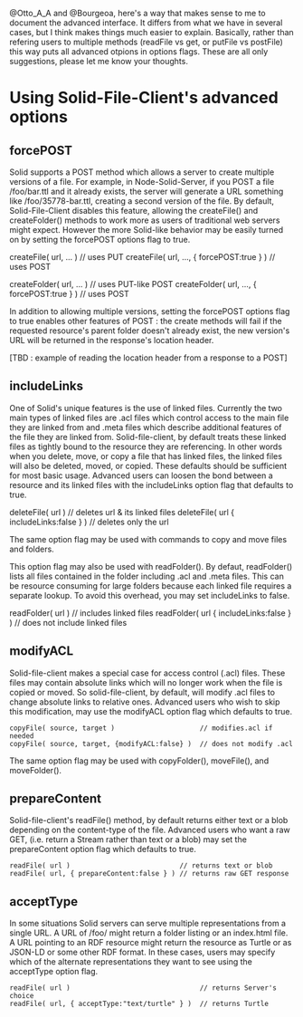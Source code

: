 @Otto_A_A and @Bourgeoa, here's a way that makes sense to me to document the advanced interface.  It differs from what we have in several cases, but I think makes things much easier to explain.  Basically, rather than refering users to multiple methods (readFile vs get, or putFile vs postFile) this way puts all advanced otpions in options flags.  These are all only suggestions, please let me know your thoughts.

# Using Solid-File-Client's advanced options

## forcePOST

Solid supports a POST method which allows a server to create multiple versions of a file.  For example, in Node-Solid-Server, if you POST a file /foo/bar.ttl and it already exists, the server will generate a URL something like /foo/35778-bar.ttl, creating a second version of the file.  By default, Solid-File-Client disables this feature, allowing the createFile() and createFolder() methods to work more as users of traditional web servers might expect.  However the more Solid-like behavior may be easily turned on by setting the forcePOST options flag to true.

  createFile( url, ... )                        // uses PUT
  createFile( url, ..., { forcePOST:true } )    // uses POST

  createFolder( url, ... )                      // uses PUT-like POST
  createFolder( url, ..., { forcePOST:true } )  // uses POST

In addition to allowing multiple versions, setting the forcePOST options flag to true enables other features of POST : the create methods will fail if the requested resource's parent folder doesn't already exist, the new version's URL will be returned in the response's location header.

  [TBD : example of reading the location header from a response to a POST]

## includeLinks

One of Solid's unique features is the use of linked files.  Currently the two main types of linked files are .acl files which control access to the main file they are linked from and .meta files which describe additional features of the file they are linked from.  Solid-file-client, by default treats these linked files as tightly bound to the resource they are referencing.  In other words when you delete, move, or copy a file that has linked files, the linked files will also be deleted, moved, or copied.  These defaults should be sufficient for most basic usage.  Advanced users can loosen the bond between a resource and its linked files with the includeLinks option flag that defaults to true.

  deleteFile( url )                         // deletes url & its linked files
  deleteFile( url { includeLinks:false } )  // deletes only the url

The same option flag may be used with commands to copy and move files and folders.  

This option flag may also be used with readFolder().  By defaut, readFolder() lists all files contained in the folder including .acl and .meta files.  This can be resource consuming for large folders because each linked file requires a separate lookup.  To avoid this overhead, you may set includeLinks to false.

  readFolder( url )                         // includes linked files
  readFolder( url { includeLinks:false } )  // does not include linked files

## modifyACL

Solid-file-client makes a special case for access control (.acl) files.  These files may contain absolute links which will no longer work when the file is copied or moved.  So solid-file-client, by default, will modify .acl files to change absolute links to relative ones.  Advanced users who wish to skip this modification, may use the modifyACL option flag which defaults to true.

    copyFile( source, target )                     // modifies.acl if needed
    copyFile( source, target, {modifyACL:false} )  // does not modify .acl

The same option flag may be used with copyFolder(), moveFile(), and moveFolder().

## prepareContent

Solid-file-client's readFile() method, by default returns either text or a blob depending on the content-type of the file.  Advanced users who want a raw GET, (i.e. return a Stream rather than text or a blob) may set the prepareContent option flag which defaults to true.  

    readFile( url )                           // returns text or blob
    readFile( url, { prepareContent:false } ) // returns raw GET response

## acceptType

In some situations Solid servers can serve multiple representations from a single URL.  A URL of /foo/ might return a folder listing or an index.html file.  A URL pointing to an RDF resource might return the resource as Turtle or as JSON-LD or some other RDF format.  In these cases, users may specify which of the alternate representations they want to see using the acceptType option flag.

    readFile( url )                                // returns Server's choice
    readFile( url, { acceptType:"text/turtle" } )  // returns Turtle
